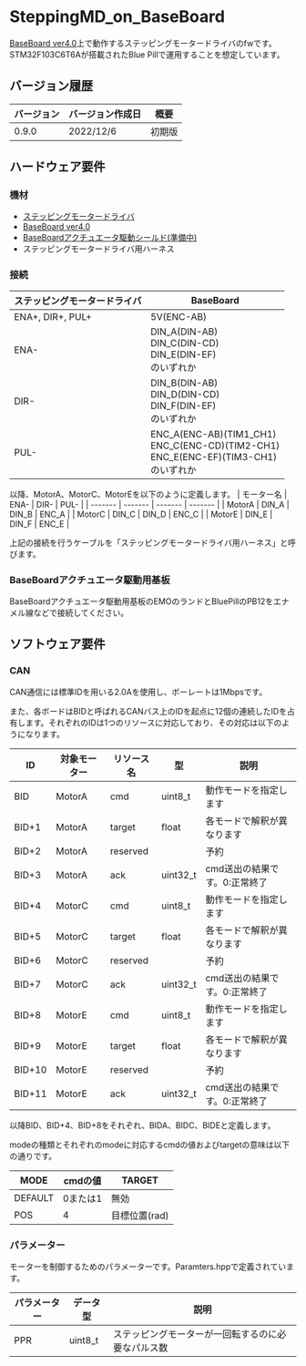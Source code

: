 # SteppingMD_on_BaseBoard
[BaseBoard ver4.0](https://github.com/tk20e/Base-Board-ver4.0-hw.git)上で動作するステッピングモータードライバのfwです。STM32F103C6T6Aが搭載されたBlue Pillで運用することを想定しています。

## バージョン履歴
| バージョン | バージョン作成日 | 概要 |
| ------- | ------- | ------- |
| 0.9.0 | 2022/12/6 | 初期版 |

## ハードウェア要件
### 機材
- [ステッピングモータードライバ](https://www.amazon.co.jp/Quimat-TB6600-%E3%82%B9%E3%83%86%E3%83%83%E3%83%94%E3%83%B3%E3%82%B0-%E3%82%B3%E3%83%B3%E3%83%88%E3%83%AD%E3%83%BC%E3%83%A9%E3%83%BC-9V-40V/dp/B06XSBB45M)
- [BaseBoard ver4.0](https://github.com/tk20e/Base-Board-ver4.0-hw.git)
- [BaseBoardアクチュエータ駆動シールド(準備中)](about:blank)
- ステッピングモータードライバ用ハーネス

### 接続
| ステッピングモータードライバ | BaseBoard |
| ------- | ------- |
| ENA+, DIR+, PUL+ | 5V(ENC-AB) |
| ENA- | DIN_A(DIN-AB)<br>DIN_C(DIN-CD)<br>DIN_E(DIN-EF)<br>のいずれか |
| DIR- | DIN_B(DIN-AB)<br>DIN_D(DIN-CD)<br>DIN_F(DIN-EF)<br>のいずれか |
| PUL- | ENC_A(ENC-AB)(TIM1_CH1)<br>ENC_C(ENC-CD)(TIM2-CH1)<br>ENC_E(ENC-EF)(TIM3-CH1)<br>のいずれか |

以降、MotorA、MotorC、MotorEを以下のように定義します。
| モーター名 | ENA- | DIR- | PUL- |
| ------- | ------- | ------- | ------- |
| MotorA | DIN_A | DIN_B | ENC_A |
| MotorC | DIN_C | DIN_D | ENC_C |
| MotorE | DIN_E | DIN_F | ENC_E |

上記の接続を行うケーブルを「ステッピングモータードライバ用ハーネス」と呼びます。

### BaseBoardアクチュエータ駆動用基板
BaseBoardアクチュエータ駆動用基板のEMOのランドとBluePillのPB12をエナメル線などで接続してください。

## ソフトウェア要件
### CAN
CAN通信には標準IDを用いる2.0Aを使用し、ボーレートは1Mbpsです。

また、各ボードはBIDと呼ばれるCANバス上のIDを起点に12個の連続したIDを占有します。それぞれのIDは1つのリソースに対応しており、その対応は以下のようになります。

| ID | 対象モーター | リソース名 | 型 | 説明 |
| -------- | ------- | -------- | ------- | ------- |
| BID | MotorA | cmd | uint8_t | 動作モードを指定します |
| BID+1 | MotorA | target | float | 各モードで解釈が異なります |
| BID+2 | MotorA | reserved |  | 予約 |
| BID+3 | MotorA | ack | uint32_t | cmd送出の結果です。0:正常終了 |
| BID+4 | MotorC | cmd | uint8_t | 動作モードを指定します |
| BID+5 | MotorC | target | float | 各モードで解釈が異なります |
| BID+6 | MotorC | reserved |  | 予約 |
| BID+7 | MotorC | ack | uint32_t | cmd送出の結果です。0:正常終了 |
| BID+8 | MotorE | cmd | uint8_t | 動作モードを指定します |
| BID+9 | MotorE | target | float | 各モードで解釈が異なります |
| BID+10 | MotorE | reserved |  | 予約 |
| BID+11 | MotorE | ack | uint32_t | cmd送出の結果です。0:正常終了 |

以降BID、BID+4、BID+8をそれぞれ、BIDA、BIDC、BIDEと定義します。

modeの種類とそれぞれのmodeに対応するcmdの値およびtargetの意味は以下の通りです。

| MODE | cmdの値 | TARGET |
| ------- | ------- | ------- |
| DEFAULT | 0または1 | 無効 |
| POS | 4 | 目標位置(rad) |

### パラメーター
モーターを制御するためのパラメーターです。Paramters.hppで定義されています。

| パラメーター | データ型 | 説明 |
| ------- | ------- | ------- |
| PPR | uint8_t | ステッピングモーターが一回転するのに必要なパルス数 |
